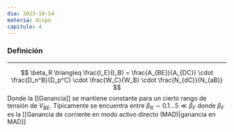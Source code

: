 ```yaml
---
dia: 2023-10-14
materia: dispo
capitulo: 4
---
```

### Definición
---
$$ \beta_R \triangleq \frac{I_E}{I_B} = \frac{A_{BE}}{A_{DC}} \cdot \frac{D_n^B}{D_p^C} \cdot \frac{W_C}{W_B} \cdot \frac{N_{dC}}{N_{aB}} $$
Donde la [[Ganancia]] se mantiene constante para un cierto rango de tensión de $V_{BE}$. Típicamente se encuentra entre $\beta_R \sim 0.1 \dots 5 \ll \beta_F$ donde $\beta_F$ es la [[Ganancia de corriente en modo activo directo (MAD)|ganancia en MAD]]